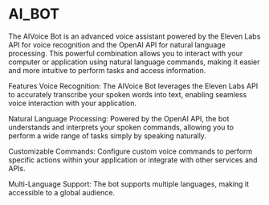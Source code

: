 # AI_BOT

The AIVoice Bot is an advanced voice assistant powered by the Eleven Labs API for voice recognition and the OpenAI API for natural language processing. This powerful combination allows you to interact with your computer or application using natural language commands, making it easier and more intuitive to perform tasks and access information.

Features
Voice Recognition: The AIVoice Bot leverages the Eleven Labs API to accurately transcribe your spoken words into text, enabling seamless voice interaction with your application.

Natural Language Processing: Powered by the OpenAI API, the bot understands and interprets your spoken commands, allowing you to perform a wide range of tasks simply by speaking naturally.

Customizable Commands: Configure custom voice commands to perform specific actions within your application or integrate with other services and APIs.

Multi-Language Support: The bot supports multiple languages, making it accessible to a global audience.

